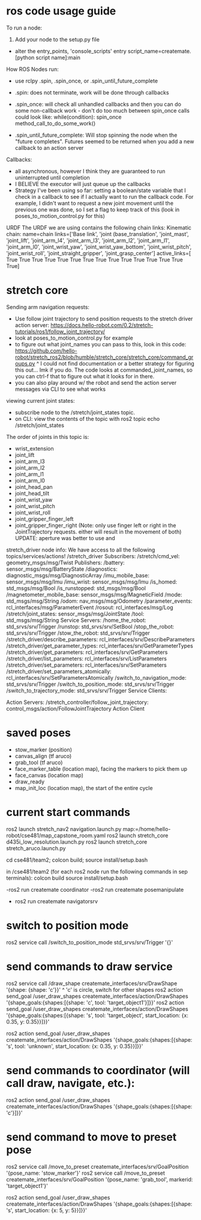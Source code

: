 # ros code usage guide

To run a node:
1. Add your node to the setup.py file
  - alter the entry_points, 'console_scripts' entry
    script_name=createmate.[python script name]:main

How ROS Nodes run:
- use rclpy .spin, .spin_once, or .spin_until_future_complete

- .spin: does not terminate, work will be done through callbacks
- .spin_once: will check all unhandled callbacks and then you can do some non-callback work
      - don't do too much between spin_once calls
      could look like:
        while(condition):
          spin_once
          method_call_to_do_some_work()

- .spin_until_future_complete: Will stop spinning the node when the "future completes". Futures seemed to be returned when you add a new callback to an action server

Callbacks:
- all asynchronous, however I think they are guaranteed to run uninterrupted until completion
- I BELIEVE the executor will just queue up the callbacks
- Strategy I've been using so far: setting a boolean/state variable that I check in a callback to see if I actually 
    want to run the callback code. For example, I didn't want to request a new joint movement until the previous one
    was done, so I set a flag to keep track of this (look in poses_to_motion_control.py for this)

URDF
The URDF we are using contains the following chain links:
    Kinematic chain: name=chain links=['Base link', 'joint (base_translation', 'joint_mast',
    'joint_lift', 'joint_arm_l4', 'joint_arm_l3', 'joint_arm_l2', 'joint_arm_l1', 'joint_arm_l0', 
    'joint_wrist_yaw', 'joint_wrist_yaw_bottom', 'joint_wrist_pitch', 'joint_wrist_roll', 'joint_straight_gripper',
    'joint_grasp_center'] active_links=[ True  True  True  True  True  True  True  True  True  True  True  True True  True  True]

# stretch core
Sending arm navigation requests:
 - Use follow joint trajectory to send position requests to the stretch driver action server: https://docs.hello-robot.com/0.2/stretch-tutorials/ros1/follow_joint_trajectory/
 - look at poses_to_motion_control.py for example
 - to figure out what joint_names you can pass to this, look in this code: https://github.com/hello-robot/stretch_ros2/blob/humble/stretch_core/stretch_core/command_groups.py
 ^ I could not find documentation or a better strategy for figuring this out... lmk if you do. The code looks at commanded_joint_names, so you can ctrl-f that to figure out what it looks for in there.
  - you can also play around w/ the robot and send the action server messages via CLI to see what works

viewing current joint states:
- subscribe node to the /stretch/joint_states topic.
- on CLI: view the contents of the topic with ros2 topic echo /stretch/joint_states

The order of joints in this topic is:
- wrist_extension
- joint_lift
- joint_arm_l3
- joint_arm_l2
- joint_arm_l1
- joint_arm_l0
- joint_head_pan
- joint_head_tilt
- joint_wrist_yaw
- joint_wrist_pitch
- joint_wrist_roll
- joint_gripper_finger_left
- joint_gripper_finger_right (Note: only use finger left or right in the JointTrajectory requests. either will result in the movement of both) UPDATE: aperture was better to use and

stretch_driver node info: We have access to all the following topics/services/actions!
/stretch_driver
  Subscribers:
    /stretch/cmd_vel: geometry_msgs/msg/Twist
  Publishers:
    /battery: sensor_msgs/msg/BatteryState
    /diagnostics: diagnostic_msgs/msg/DiagnosticArray
    /imu_mobile_base: sensor_msgs/msg/Imu
    /imu_wrist: sensor_msgs/msg/Imu
    /is_homed: std_msgs/msg/Bool
    /is_runstopped: std_msgs/msg/Bool
    /magnetometer_mobile_base: sensor_msgs/msg/MagneticField
    /mode: std_msgs/msg/String
    /odom: nav_msgs/msg/Odometry
    /parameter_events: rcl_interfaces/msg/ParameterEvent
    /rosout: rcl_interfaces/msg/Log
    /stretch/joint_states: sensor_msgs/msg/JointState
    /tool: std_msgs/msg/String
  Service Servers:
    /home_the_robot: std_srvs/srv/Trigger
    /runstop: std_srvs/srv/SetBool
    /stop_the_robot: std_srvs/srv/Trigger
    /stow_the_robot: std_srvs/srv/Trigger
    /stretch_driver/describe_parameters: rcl_interfaces/srv/DescribeParameters
    /stretch_driver/get_parameter_types: rcl_interfaces/srv/GetParameterTypes
    /stretch_driver/get_parameters: rcl_interfaces/srv/GetParameters
    /stretch_driver/list_parameters: rcl_interfaces/srv/ListParameters
    /stretch_driver/set_parameters: rcl_interfaces/srv/SetParameters
    /stretch_driver/set_parameters_atomically: rcl_interfaces/srv/SetParametersAtomically
    /switch_to_navigation_mode: std_srvs/srv/Trigger
    /switch_to_position_mode: std_srvs/srv/Trigger
    /switch_to_trajectory_mode: std_srvs/srv/Trigger
  Service Clients:

  Action Servers:
    /stretch_controller/follow_joint_trajectory: control_msgs/action/FollowJointTrajectory
  Action Client

# saved poses
- stow_marker (position)
- canvas_align (tf aruco)
- grab_tool (tf aruco)
- face_marker_table (location map), facing the markers to pick them up
- face_canvas (location map)
- draw_ready
- map_init_loc (location map), the start of the entire cycle


# current start commands
ros2 launch stretch_nav2 navigation.launch.py map:=/home/hello-robot/cse481/map_capstone_room.yaml
ros2 launch stretch_core d435i_low_resolution.launch.py 
ros2 launch stretch_core stretch_aruco.launch.py

cd cse481/team2; colcon build; source install/setup.bash

in /cse481/team2 (for each ros2 node run the following commands in sep terminals):
  colcon build
  source install/setup.bash

  -ros2 run createmate coordinator
  -ros2 run createmate posemanipulate

  - ros2 run createmate navigatorsrv

# switch to position mode
ros2 service call /switch_to_position_mode std_srvs/srv/Trigger '{}'

# send commands to draw service
ros2 service call /draw_shape createmate_interfaces/srv/DrawShape '{shape: {shape: 'c'}}'
^ 'c' is circle, switch for other shapes
ros2 action send_goal /user_draw_shapes createmate_interfaces/action/DrawShapes '{shape_goals:{shapes:[{shape: 'c', tool: 'target_object1'}]}}'
ros2 action send_goal /user_draw_shapes createmate_interfaces/action/DrawShapes '{shape_goals:{shapes:[{shape: 's', tool: 'target_object', start_location: {x: 0.35, y: 0.35}}]}}'

ros2 action send_goal /user_draw_shapes createmate_interfaces/action/DrawShapes '{shape_goals:{shapes:[{shape: 's', tool: 'unknown', start_location: {x: 0.35, y: 0.35}}]}}'


# send commands to coordinator (will call draw, navigate, etc.):
ros2 action send_goal /user_draw_shapes createmate_interfaces/action/DrawShapes '{shape_goals:{shapes:[{shape: 'c'}]}}'

# send command to move to preset pose
ros2 service call /move_to_preset createmate_interfaces/srv/GoalPosition '{pose_name: 'stow_marker'}'
ros2 service call /move_to_preset createmate_interfaces/srv/GoalPosition '{pose_name: 'grab_tool', markerid: 'target_object1'}'

ros2 action send_goal /user_draw_shapes createmate_interfaces/action/DrawShapes '{shape_goals:{shapes:[{shape: 's', start_location: {x: 5, y: 5}}]}}'




